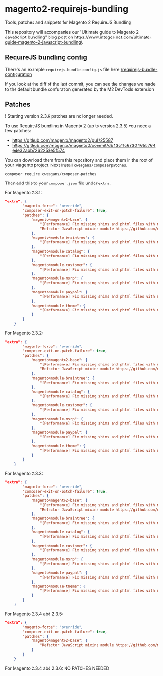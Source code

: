 # magento2-requirejs-bundling
Tools, patches and snippets for Magento 2 RequireJS Bundling

This repository will accompanies our "Ultimate guide to Magento 2 JavaScript bundling" blog post on https://www.integer-net.com/ultimate-guide-magento-2-javascript-bundling/.

## RequireJS bundling config
There's an example `requirejs-bundle-config.js` file here [/requirejs-bundle-configuration](/requirejs-bundle-configuration)

If you look at the diff of the last commit, you can see the changes we made to the default bundle confuration generated by the [M2 DevTools extension](https://github.com/magento/m2-devtools/)

## Patches

! Starting version 2.3.6 patches are no longer needed.

To use RequireJS bundling in Magento 2 (up to version 2.3.5) you need a few patches:

- https://github.com/magento/magento2/pull/25587
- https://github.com/magento/magento2/commit/db43c11c6830465b764ede32abb7262258e5f574

You can download them from this repository and place them in the root of your Magento project.
Next install `cweagans/composerpatches`.
```bash
composer require cweagans/composer-patches
```

Then add this to your `composer.json` file under `extra`.

For Magento 2.3.1:
```json
"extra": {
        "magento-force": "override",
        "composer-exit-on-patch-failure": true,
        "patches": {
            "magento/magento2-base": {
                "[Performance] Fix missing shims and phtml files with mage-init directives (https://github.com/magento/magento2/commit/db43c11c6830465b764ede32abb7262258e5f574)": "patches/composer/M231/github-pr-4721-base.diff",
                "Refactor JavaScript mixins module https://github.com/magento/magento2/pull/25587": "patches/composer/M231/github-pr-25587-base.diff"
            },
            "magento/module-braintree": {
                "[Performance] Fix missing shims and phtml files with mage-init directives (https://github.com/magento/magento2/commit/db43c11c6830465b764ede32abb7262258e5f574)": "patches/composer/M231/github-pr-4721-braintree.diff"
            },
            "magento/module-catalog": {
                "[Performance] Fix missing shims and phtml files with mage-init directives (https://github.com/magento/magento2/commit/db43c11c6830465b764ede32abb7262258e5f574)": "patches/composer/M231/github-pr-4721-catalog.diff"
            },
            "magento/module-customer": {
                "[Performance] Fix missing shims and phtml files with mage-init directives (https://github.com/magento/magento2/commit/db43c11c6830465b764ede32abb7262258e5f574)": "patches/composer/M231/github-pr-4721-customer.diff"
            },
            "magento/module-msrp": {
                "[Performance] Fix missing shims and phtml files with mage-init directives (https://github.com/magento/magento2/commit/db43c11c6830465b764ede32abb7262258e5f574)": "patches/composer/M231/github-pr-4721-msrp.diff"
            },
            "magento/module-paypal": {
                "[Performance] Fix missing shims and phtml files with mage-init directives (https://github.com/magento/magento2/commit/db43c11c6830465b764ede32abb7262258e5f574)": "patches/composer/M231/github-pr-4721-paypal.diff"
            },
            "magento/module-theme": {
                "[Performance] Fix missing shims and phtml files with mage-init directives (https://github.com/magento/magento2/commit/db43c11c6830465b764ede32abb7262258e5f574)": "patches/composer/M231/github-pr-4721-theme.diff"
            }
        }
    }
```
For Magento 2.3.2:
```json
"extra": {
        "magento-force": "override",
        "composer-exit-on-patch-failure": true,
        "patches": {
            "magento/magento2-base": {
                "[Performance] Fix missing shims and phtml files with mage-init directives (https://github.com/magento/magento2/commit/db43c11c6830465b764ede32abb7262258e5f574)": "patches/composer/M232/github-pr-4721-base.diff",
                "Refactor JavaScript mixins module https://github.com/magento/magento2/pull/25587": "patches/composer/M232/github-pr-25587-base.diff"
            },
            "magento/module-braintree": {
                "[Performance] Fix missing shims and phtml files with mage-init directives (https://github.com/magento/magento2/commit/db43c11c6830465b764ede32abb7262258e5f574)": "patches/composer/M232/github-pr-4721-braintree.diff"
            },
            "magento/module-catalog": {
                "[Performance] Fix missing shims and phtml files with mage-init directives (https://github.com/magento/magento2/commit/db43c11c6830465b764ede32abb7262258e5f574)": "patches/composer/M232/github-pr-4721-catalog.diff"
            },
            "magento/module-customer": {
                "[Performance] Fix missing shims and phtml files with mage-init directives (https://github.com/magento/magento2/commit/db43c11c6830465b764ede32abb7262258e5f574)": "patches/composer/M232/github-pr-4721-customer.diff"
            },
            "magento/module-msrp": {
                "[Performance] Fix missing shims and phtml files with mage-init directives (https://github.com/magento/magento2/commit/db43c11c6830465b764ede32abb7262258e5f574)": "patches/composer/M232/github-pr-4721-msrp.diff"
            },
            "magento/module-paypal": {
                "[Performance] Fix missing shims and phtml files with mage-init directives (https://github.com/magento/magento2/commit/db43c11c6830465b764ede32abb7262258e5f574)": "patches/composer/M232/github-pr-4721-paypal.diff"
            },
            "magento/module-theme": {
                "[Performance] Fix missing shims and phtml files with mage-init directives (https://github.com/magento/magento2/commit/db43c11c6830465b764ede32abb7262258e5f574)": "patches/composer/M232/github-pr-4721-theme.diff"
            }
        }
    }
```

For Magento 2.3.3:
```json
"extra": {
        "magento-force": "override",
        "composer-exit-on-patch-failure": true,
        "patches": {
            "magento/magento2-base": {
                "[Performance] Fix missing shims and phtml files with mage-init directives (https://github.com/magento/magento2/commit/db43c11c6830465b764ede32abb7262258e5f574)": "patches/composer/M233/github-pr-4721-base.diff",
                "Refactor JavaScript mixins module https://github.com/magento/magento2/pull/25587": "patches/composer/M233/github-pr-25587-base.diff"
            },
            "magento/module-braintree": {
                "[Performance] Fix missing shims and phtml files with mage-init directives (https://github.com/magento/magento2/commit/db43c11c6830465b764ede32abb7262258e5f574)": "patches/composer/M233/github-pr-4721-braintree.diff"
            },
            "magento/module-catalog": {
                "[Performance] Fix missing shims and phtml files with mage-init directives (https://github.com/magento/magento2/commit/db43c11c6830465b764ede32abb7262258e5f574)": "patches/composer/M233/github-pr-4721-catalog.diff"
            },
            "magento/module-customer": {
                "[Performance] Fix missing shims and phtml files with mage-init directives (https://github.com/magento/magento2/commit/db43c11c6830465b764ede32abb7262258e5f574)": "patches/composer/M233/github-pr-4721-customer.diff"
            },
            "magento/module-msrp": {
                "[Performance] Fix missing shims and phtml files with mage-init directives (https://github.com/magento/magento2/commit/db43c11c6830465b764ede32abb7262258e5f574)": "patches/composer/M233/github-pr-4721-msrp.diff"
            },
            "magento/module-paypal": {
                "[Performance] Fix missing shims and phtml files with mage-init directives (https://github.com/magento/magento2/commit/db43c11c6830465b764ede32abb7262258e5f574)": "patches/composer/M233/github-pr-4721-paypal.diff"
            },
            "magento/module-theme": {
                "[Performance] Fix missing shims and phtml files with mage-init directives (https://github.com/magento/magento2/commit/db43c11c6830465b764ede32abb7262258e5f574)": "patches/composer/M233/github-pr-4721-theme.diff"
            }
        }
    }
```

For Magento 2.3.4 abd 2.3.5:
```json
"extra": {
        "magento-force": "override",
        "composer-exit-on-patch-failure": true,
        "patches": {
            "magento/magento2-base": {
                "Refactor JavaScript mixins module https://github.com/magento/magento2/pull/25587": "patches/composer/M234/github-pr-25587-base.diff"
            }
        }
    }
```

For Magento 2.3.4 abd 2.3.6:
NO PATCHES NEEDED
